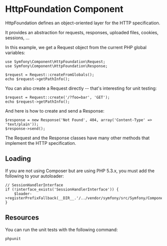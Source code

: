 HttpFoundation Component
========================

HttpFoundation defines an object-oriented layer for the HTTP specification.

It provides an abstraction for requests, responses, uploaded files, cookies,
sessions, ...

In this example, we get a Request object from the current PHP global
variables:

    use Symfony\Component\HttpFoundation\Request;
    use Symfony\Component\HttpFoundation\Response;

    $request = Request::createFromGlobals();
    echo $request->getPathInfo();

You can also create a Request directly -- that's interesting for unit testing:

    $request = Request::create('/?foo=bar', 'GET');
    echo $request->getPathInfo();

And here is how to create and send a Response:

    $response = new Response('Not Found', 404, array('Content-Type' => 'text/plain'));
    $response->send();

The Request and the Response classes have many other methods that implement
the HTTP specification.

Loading
-------

If you are not using Composer but are using PHP 5.3.x, you must add the following to your autoloader:

    // SessionHandlerInterface
    if (!interface_exists('SessionHandlerInterface')) {
        $loader->registerPrefixFallback(__DIR__.'/../vendor/symfony/src/Symfony/Component/HttpFoundation/Resources/stubs');
    }

Resources
---------

You can run the unit tests with the following command:

    phpunit
